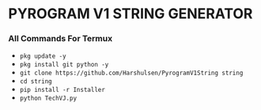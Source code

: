 # PYROGRAM V1 STRING GENERATOR

### All Commands For Termux

- ```pkg update -y```
- ```pkg install git python -y```
- ```git clone https://github.com/Harshulsen/PyrogramV1String string```
- ```cd string```
- ```pip install -r Installer```
- ```python TechVJ.py```
